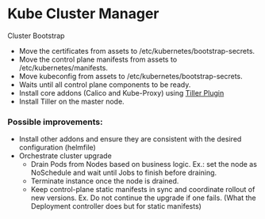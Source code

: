 # Kube Cluster Manager

Cluster Bootstrap

* Move the certificates from assets to /etc/kubernetes/bootstrap-secrets.
* Move the control plane manifests from assets to /etc/kubernetes/manifests.
* Move kubeconfig from assets to /etc/kubernetes/bootstrap-secrets.
* Waits until all control plane components to be ready.
* Install core addons (Calico and Kube-Proxy) using [Tiller Plugin](https://github.com/rimusz/helm-tiller)
* Install Tiller on the master node.

### Possible improvements:

* Install other addons and ensure they are consistent with the desired configuration (helmfile)
* Orchestrate cluster upgrade
    * Drain Pods from Nodes based on business logic. Ex.: set the node as NoSchedule and wait until Jobs to finish before draining.
    * Terminate instance once the node is drained.
    * Keep control-plane static manifests in sync and coordinate rollout of new versions. Ex. Do not continue the upgrade if one fails. (What the Deployment controller does but for static manifests)
